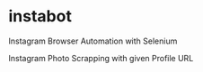 # instabot
Instagram Browser Automation with Selenium

Instagram Photo Scrapping with given Profile URL
